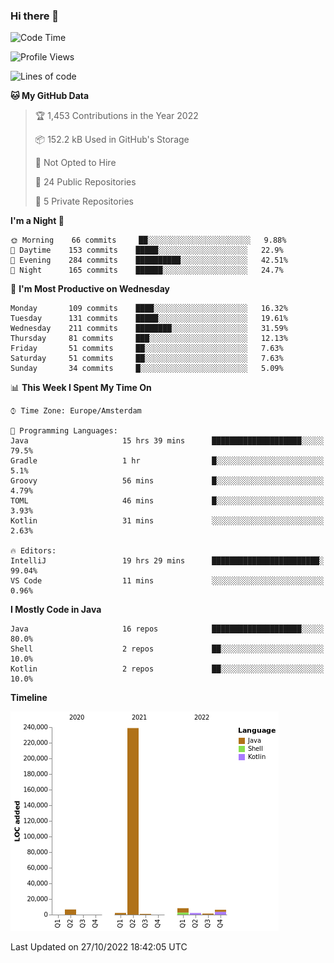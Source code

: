 ### Hi there 👋


<!--START_SECTION:waka-->
![Code Time](http://img.shields.io/badge/Code%20Time-2%2C572%20hrs%2020%20mins-blue)

![Profile Views](http://img.shields.io/badge/Profile%20Views-0-blue)

![Lines of code](https://img.shields.io/badge/From%20Hello%20World%20I%27ve%20Written-266%20Thousand%20lines%20of%20code-blue)

**🐱 My GitHub Data** 

> 🏆 1,453 Contributions in the Year 2022
 > 
> 📦 152.2 kB Used in GitHub's Storage 
 > 
> 🚫 Not Opted to Hire
 > 
> 📜 24 Public Repositories 
 > 
> 🔑 5 Private Repositories  
 > 
**I'm a Night 🦉** 

```text
🌞 Morning    66 commits     ██░░░░░░░░░░░░░░░░░░░░░░░   9.88% 
🌆 Daytime    153 commits    █████░░░░░░░░░░░░░░░░░░░░   22.9% 
🌃 Evening    284 commits    ██████████░░░░░░░░░░░░░░░   42.51% 
🌙 Night      165 commits    ██████░░░░░░░░░░░░░░░░░░░   24.7%

```
📅 **I'm Most Productive on Wednesday** 

```text
Monday       109 commits    ████░░░░░░░░░░░░░░░░░░░░░   16.32% 
Tuesday      131 commits    █████░░░░░░░░░░░░░░░░░░░░   19.61% 
Wednesday    211 commits    ████████░░░░░░░░░░░░░░░░░   31.59% 
Thursday     81 commits     ███░░░░░░░░░░░░░░░░░░░░░░   12.13% 
Friday       51 commits     ██░░░░░░░░░░░░░░░░░░░░░░░   7.63% 
Saturday     51 commits     ██░░░░░░░░░░░░░░░░░░░░░░░   7.63% 
Sunday       34 commits     █░░░░░░░░░░░░░░░░░░░░░░░░   5.09%

```


📊 **This Week I Spent My Time On** 

```text
⌚︎ Time Zone: Europe/Amsterdam

💬 Programming Languages: 
Java                     15 hrs 39 mins      ████████████████████░░░░░   79.5% 
Gradle                   1 hr                █░░░░░░░░░░░░░░░░░░░░░░░░   5.1% 
Groovy                   56 mins             █░░░░░░░░░░░░░░░░░░░░░░░░   4.79% 
TOML                     46 mins             █░░░░░░░░░░░░░░░░░░░░░░░░   3.93% 
Kotlin                   31 mins             ░░░░░░░░░░░░░░░░░░░░░░░░░   2.63%

🔥 Editors: 
IntelliJ                 19 hrs 29 mins      ████████████████████████░   99.04% 
VS Code                  11 mins             ░░░░░░░░░░░░░░░░░░░░░░░░░   0.96%

```

**I Mostly Code in Java** 

```text
Java                     16 repos            ████████████████████░░░░░   80.0% 
Shell                    2 repos             ██░░░░░░░░░░░░░░░░░░░░░░░   10.0% 
Kotlin                   2 repos             ██░░░░░░░░░░░░░░░░░░░░░░░   10.0%

```


**Timeline**

![Chart not found](https://raw.githubusercontent.com/powercasgamer/powercasgamer/master/charts/bar_graph.png) 


 Last Updated on 27/10/2022 18:42:05 UTC
<!--END_SECTION:waka-->
